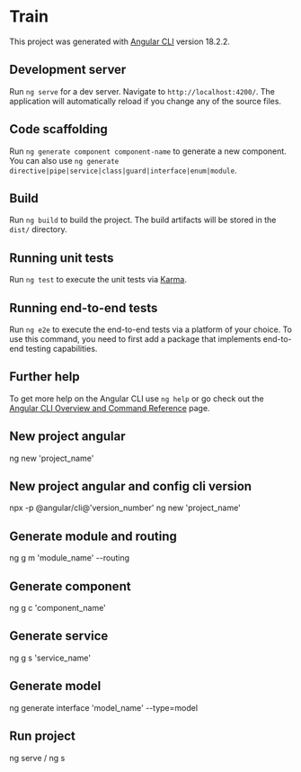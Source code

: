 # Train

This project was generated with [Angular CLI](https://github.com/angular/angular-cli) version 18.2.2.

## Development server

Run `ng serve` for a dev server. Navigate to `http://localhost:4200/`. The application will automatically reload if you change any of the source files.

## Code scaffolding

Run `ng generate component component-name` to generate a new component. You can also use `ng generate directive|pipe|service|class|guard|interface|enum|module`.

## Build

Run `ng build` to build the project. The build artifacts will be stored in the `dist/` directory.

## Running unit tests

Run `ng test` to execute the unit tests via [Karma](https://karma-runner.github.io).

## Running end-to-end tests

Run `ng e2e` to execute the end-to-end tests via a platform of your choice. To use this command, you need to first add a package that implements end-to-end testing capabilities.

## Further help

To get more help on the Angular CLI use `ng help` or go check out the [Angular CLI Overview and Command Reference](https://angular.dev/tools/cli) page.

## New project angular

ng new 'project_name'

## New project angular and config cli version

npx -p @angular/cli@'version_number' ng new 'project_name'

## Generate module and routing

ng g m 'module_name' --routing

## Generate component

ng g c 'component_name'

## Generate service

ng g s 'service_name'

## Generate model

ng generate interface 'model_name' --type=model

## Run project

ng serve / ng s